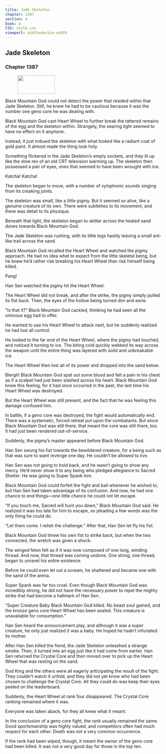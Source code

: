 ```yaml
---
title: Jade Skeleton
chapter: 1387
section: 4
book: 4
CSS: style.css
viewport: width=device-width
---
```


## Jade Skeleton

### Chapter 1387

<figure>
	<img src="../Images/gem.gif" alt="" id="gem" width="120" height="60" />
</figure>

Black Mountain God could not detect the power that resided within that Jade Skeleton. Still, he knew he had to be cautious because it was the number one geno core he was dealing with.

Black Mountain God cast Heart Wheel to further break the tattered remains of the egg and the skeleton within. Strangely, the searing light seemed to have no effect on it anymore.

Instead, it just imbued the skeleton with what looked like a radiant coat of gold paint. It almost made the thing look holy.

Something flickered in the Jade Skeleton’s empty sockets, and they lit up like the slow rev of an old CRT television warming up. The skeleton then possessed a pair of eyes, ones that seemed to have been wrought with ice.

Katcha! Katcha!

The skeleton began to move, with a number of xylophonic sounds singing from its creaking joints.

The skeleton was small, like a little pigmy. But it seemed so alive, like a genuine creature of its own. There were subtleties to its movement, and there was detail to its physique.

Beneath that light, the skeleton began to skitter across the heated sand dunes towards Black Mountain God.

The Jade Skeleton was rushing, with its little legs hastily leaving a small ant-like trail across the sand.

Black Mountain God recalled the Heart Wheel and watched the pigmy approach. He had no idea what to expect from the little skeletal being, but he knew he’d rather risk breaking his Heart Wheel than risk himself being killed.

Pang!

Han Sen watched the pigmy hit the Heart Wheel.

The Heart Wheel did not break, and after the strike, the pigmy simply pulled its fist back. Then, the eyes of the hollow being turned dim and eerie.

“Is that it?” Black Mountain God cackled, thinking he had seen all the ominous egg had to offer.

He wanted to use his Heart Wheel to attack next, but he suddenly realized he had lost all control.

He looked to the far end of the Heart Wheel, where the pigmy had touched, and noticed it turning to ice. The biting cold quickly webbed its way across the weapon until the entire thing was layered with solid and unbreakable ice.

The Heart Wheel then lost all of its power and dropped into the sand below.

Blergh! Black Mountain God spat out some blood and felt a pain in his chest as if a scalpel had just been slashed across his heart. Black Mountain God knew this feeling, for it had once occurred in the past, the last time his Heart Wheel was destroyed.

But the Heart Wheel was still present, and the fact that he was feeling this damage confused him.

In battle, if a geno core was destroyed, the fight would automatically end. There was a systematic, forced retreat put upon the combatants. But since Black Mountain God was still there, that meant the core was still there, too. It had just been rendered out-of-service.

Suddenly, the pigmy’s master appeared before Black Mountain God.

Han Sen swung his fist towards the bewildered creature, for a being such as that was sure to want revenge one day. He couldn’t be allowed to live.

Han Sen was not going to hold back, and he wasn’t going to show any mercy. He’d never show it to any being who pledged allegiance to Sacred Shelter. He was going to Super Spank him.

Black Mountain God could forfeit the fight and bail whenever he wished to, but Han Sen had taken advantage of its confusion. And now, he had one chance to end things—one little chance he could not let escape.

“If you touch me, Sacred will hunt you down,” Black Mountain God said. He realized it was too late for him to escape, so pleading a few words was the only thing he could do.

“Let them come. I relish the challenge.” After that, Han Sen let fly his fist.

Black Mountain God threw his own fist to strike back, but when the two connected, the wretch was given a shock.

The winged felon felt as if it was now composed of one long, winding thread. And now, that thread was coming undone. One string, one thread, began to unravel his entire existence.

Before he could even let out a scream, he shattered and became one with the sand of the arena.

Super Spank was far too cruel. Even though Black Mountain God was incredibly strong, he did not have the necessary power to repel the mighty strike that had become a hallmark of Han Sen.

“Super Creature Baby Black Mountain God killed. No beast soul gained, and the bronze geno core Heart Wheel has been sealed. This creature is unavailable for consumption.”

Han Sen heard the announcement play, and although it was a super creature, he only just realized it was a baby. He hoped he hadn’t infuriated its mother.

After Han Sen killed the fiend, the Jade Skeleton unleashed a strange smoke. Then, it turned into an egg just like it had come from earlier. Han Sen returned the Crystal Core and then moved over to pick up the Heart Wheel that was resting on the sand.

God King and the others were all eagerly anticipating the result of the fight. They couldn’t watch it unfold, and they did not yet know who had been chosen to challenge the Crystal Core. All they could do was keep their eyes peeled on the leaderboard.

Suddenly, the Heart Wheel at rank four disappeared. The Crystal Core ranking remained where it was.

Everyone was taken aback, for they all knew what it meant.

In the conclusion of a geno core fight, the rank usually remained the same. Good sportsmanship was highly valued, and competitors often had much respect for each other. Death was not a very common occurrence.

If the rank had been wiped, though, it meant the owner of the geno core had been killed. It was not a very good day for those in the top ten.
